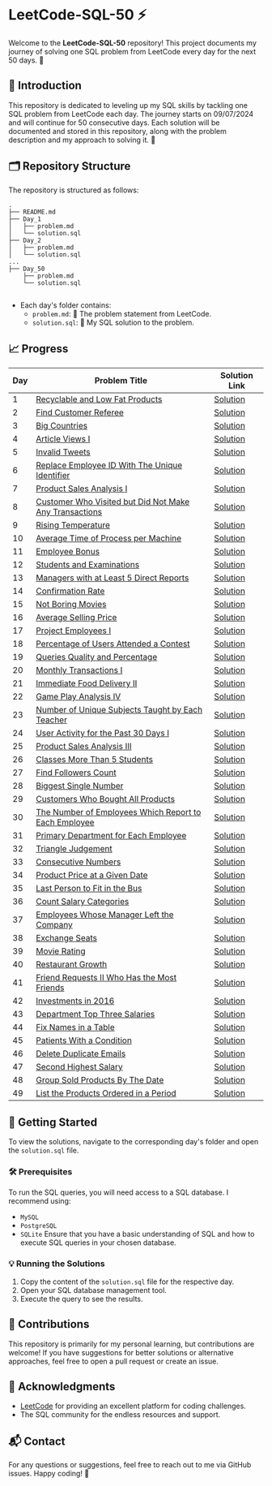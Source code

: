 #  LeetCode-SQL-50 ⚡
Welcome to the **LeetCode-SQL-50** repository! This project documents my journey of solving one SQL problem from LeetCode every day for the next 50 days. 🚀

## 🌟 Introduction
This repository is dedicated to leveling up my SQL skills by tackling one SQL problem from LeetCode each day. The journey starts on 09/07/2024 and will continue for 50 consecutive days. Each solution will be documented and stored in this repository, along with the problem description and my approach to solving it. 💪

## 🗂️ Repository Structure
The repository is structured as follows:
```
.
├── README.md
├── Day_1
│   ├── problem.md
│   └── solution.sql
├── Day_2
│   ├── problem.md
│   └── solution.sql
...
├── Day_50
    ├── problem.md
    └── solution.sql
    
```
- Each day's folder contains:
  - `problem.md`: 📜 The problem statement from LeetCode.
  - `solution.sql`: 💾 My SQL solution to the problem.

## 📈 Progress

| Day | Problem Title | Solution Link |
|-----|---------------|---------------|
| 1 | [Recyclable and Low Fat Products](01.LeetCode@1757_Recyclable_and_Low_Fat_Products/01.LeetCode@1757_Recyclable_and_Low_Fat_Products.md) | [Solution](01.LeetCode@1757_Recyclable_and_Low_Fat_Products/01.LeetCode@1757_Recyclable_and_Low_Fat_Products.sql) |
| 2 | [Find Customer Referee](02.LeetCode@584_Find_Customer_Referee/02.LeetCode@584_Find_Customer_Referee.md) | [Solution](02.LeetCode@584_Find_Customer_Referee/02.LeetCode@584_Find_Customer_Referee.sql) |
| 3 | [Big Countries](03.LeetCode@595_Big_Countries/03.LeetCode@595_Big_Countries.md) | [Solution](03.LeetCode@595_Big_Countries/03.LeetCode@595_Big_Countries.sql) |
| 4 | [Article Views I](04.LeetCode@1148_Article_Views_I/04.LeetCode@1148_Article_Views_I.md) | [Solution](04.LeetCode@1148_Article_Views_I/04.LeetCode@1148_Article_Views_I.sql) |
| 5 | [Invalid Tweets](05.LeetCode@1683_Invalid_Tweets/05.LeetCode@1683_Invalid_Tweets.md) | [Solution](05.LeetCode@1683_Invalid_Tweets/05.LeetCode@1683_Invalid_Tweets.sql) |
| 6 | [Replace Employee ID With The Unique Identifier](06.LeetCode@1378_Replace_Employee_ID_With_The_Unique_Identifier/06.LeetCode@1378_Replace_Employee_ID_With_The_Unique_Identifier.md) | [Solution](06.LeetCode@1378_Replace_Employee_ID_With_The_Unique_Identifier/06.LeetCode@1378_Replace_Employee_ID_With_The_Unique_Identifier.sql) |
| 7 | [Product Sales Analysis I](07.LeetCode@1068_Product_Sales_Analysis_I/07.LeetCode@1068_Product_Sales_Analysis_I.md) | [Solution](07.LeetCode@1068_Product_Sales_Analysis_I/07.LeetCode@1068_Product_Sales_Analysis_I.sql) |
| 8 | [Customer Who Visited but Did Not Make Any Transactions](08.LeetCode@1581_Customer_Who_Visited_but_Did_Not_Make_Any_Transactions/08.LeetCode@1581_Customer_Who_Visited_but_Did_Not_Make_Any_Transactions.md) | [Solution](08.LeetCode@1581_Customer_Who_Visited_but_Did_Not_Make_Any_Transactions/08.LeetCode@1581_Customer_Who_Visited_but_Did_Not_Make_Any_Transactions.sql) |
| 9 | [Rising Temperature](09.LeetCode@197_Rising_Temperature/09.LeetCode@197_Rising_Temperature.md) | [Solution](09.LeetCode@197_Rising_Temperature/09.LeetCode@197_Rising_Temperature.sql) |
| 10 | [Average Time of Process per Machine](10.LeetCode@1661_Average_Time_of_Process_per_Machine/10.LeetCode@1661_Average_Time_of_Process_per_Machine.md) | [Solution](10.LeetCode@1661_Average_Time_of_Process_per_Machine/10.LeetCode@1661_Average_Time_of_Process_per_Machine.sql) |
| 11 | [Employee Bonus](11.LeetCode@577_Employee_Bonus/11.LeetCode@577_Employee_Bonus.md) | [Solution](11.LeetCode@577_Employee_Bonus/11.LeetCode@577_Employee_Bonus.sql) |
| 12 | [Students and Examinations](12.LeetCode@1280_Students_and_Examinations/12.LeetCode@1280_Students_and_Examinations.md) | [Solution](12.LeetCode@1280_Students_and_Examinations/12.LeetCode@1280_Students_and_Examinations.sql) |
| 13 | [Managers with at Least 5 Direct Reports](13.LeetCode@570_Managers_with_at_Least_5_Direct_Reports/13.LeetCode@570_Managers_with_at_Least_5_Direct_Reports.md) | [Solution](13.LeetCode@570_Managers_with_at_Least_5_Direct_Reports/13.LeetCode@570_Managers_with_at_Least_5_Direct_Reports.sql) |
| 14 | [Confirmation Rate](14.LeetCode@1934_Confirmation_Rate/14.LeetCode@1934_Confirmation_Rate.md) | [Solution](14.LeetCode@1934_Confirmation_Rate/14.LeetCode@1934_Confirmation_Rate.sql) |
| 15 | [Not Boring Movies](15.LeetCode@620_Not_Boring_Movies/15.LeetCode@620_Not_Boring_Movies.md) | [Solution](15.LeetCode@620_Not_Boring_Movies/15.LeetCode@620_Not_Boring_Movies.sql) |
| 16 | [Average Selling Price](16.LeetCode@1251_Average_Selling_Price/16.LeetCode@1251_Average_Selling_Price.md) | [Solution](16.LeetCode@1251_Average_Selling_Price/16.LeetCode@1251_Average_Selling_Price.sql) |
| 17 | [Project Employees I](17.LeetCode@1075_Project_Employees_I/17.LeetCode@1075_Project_Employees_I.md) | [Solution](17.LeetCode@1075_Project_Employees_I/17.LeetCode@1075_Project_Employees_I.sql) |
| 18 | [Percentage of Users Attended a Contest](18.LeetCode@1633_Percentage_of_Users_Attended_a_Contest/18.LeetCode@1633_Percentage_of_Users_Attended_a_Contest.md) | [Solution](18.LeetCode@1633_Percentage_of_Users_Attended_a_Contest/18.LeetCode@1633_Percentage_of_Users_Attended_a_Contest.sql) |
| 19 | [Queries Quality and Percentage](19.LeetCode@1211_Queries_Quality_and_Percentage/19.LeetCode@1211_Queries_Quality_and_Percentage.md) | [Solution](19.LeetCode@1211_Queries_Quality_and_Percentage/19.LeetCode@1211_Queries_Quality_and_Percentage.sql) |
| 20 | [Monthly Transactions I](20.LeetCode@1193_Monthly_Transactions_I/20.LeetCode@1193_Monthly_Transactions_I.md) | [Solution](20.LeetCode@1193_Monthly_Transactions_I/20.LeetCode@1193_Monthly_Transactions_I.sql) |
| 21 | [Immediate Food Delivery II](21.LeetCode@1174_Immediate_Food_Delivery_II/21.LeetCode@1174_Immediate_Food_Delivery_II.md) | [Solution](21.LeetCode@1174_Immediate_Food_Delivery_II/21.LeetCode@1174_Immediate_Food_Delivery_II.sql) |
| 22 | [Game Play Analysis IV](22.LeetCode@550_Game_Play_Analysis_IV/22.LeetCode@550_Game_Play_Analysis_IV.md) | [Solution](22.LeetCode@550_Game_Play_Analysis_IV/22.LeetCode@550_Game_Play_Analysis_IV.sql) |
| 23 | [Number of Unique Subjects Taught by Each Teacher](23.LeetCode@2356_Number_of_Unique_Subjects_Taught_by_Each_Teacher/23.LeetCode@2356_Number_of_Unique_Subjects_Taught_by_Each_Teacher.md) | [Solution](23.LeetCode@2356_Number_of_Unique_Subjects_Taught_by_Each_Teacher/23.LeetCode@2356_Number_of_Unique_Subjects_Taught_by_Each_Teacher.sql) |
| 24 | [User Activity for the Past 30 Days I](24.LeetCode@1141_User_Activity_for_the_Past_30_Days_I/24.LeetCode@1141_User_Activity_for_the_Past_30_Days_I.md) | [Solution](24.LeetCode@1141_User_Activity_for_the_Past_30_Days_I/24.LeetCode@1141_User_Activity_for_the_Past_30_Days_I.sql) |
| 25 | [Product Sales Analysis III](25.LeetCode@1070_Product_Sales_Analysis_III/25.LeetCode@1070_Product_Sales_Analysis_III.md) | [Solution](25.LeetCode@1070_Product_Sales_Analysis_III/25.LeetCode@1070_Product_Sales_Analysis_III.sql) |
| 26 | [Classes More Than 5 Students](26.LeetCode@596_Classes_More_Than_5_Students/26.LeetCode@596_Classes_More_Than_5_Students.md) | [Solution](26.LeetCode@596_Classes_More_Than_5_Students/26.LeetCode@596_Classes_More_Than_5_Students.sql) |
| 27 | [Find Followers Count](27.LeetCode@1729_Find_Followers_Count/27.LeetCode@1729_Find_Followers_Count.md) | [Solution](27.LeetCode@1729_Find_Followers_Count/27.LeetCode@1729_Find_Followers_Count.sql) |
| 28 | [Biggest Single Number](28.LeetCode@619_Biggest_Single_Number/28.LeetCode@619_Biggest_Single_Number.md) | [Solution](28.LeetCode@619_Biggest_Single_Number/28.LeetCode@619_Biggest_Single_Number.sql) |
| 29 | [Customers Who Bought All Products](29.LeetCode@1045_Customers_Who_Bought_All_Products/29.LeetCode@1045_Customers_Who_Bought_All_Products.md) | [Solution](29.LeetCode@1045_Customers_Who_Bought_All_Products/29.LeetCode@1045_Customers_Who_Bought_All_Products.sql) |
| 30 | [The Number of Employees Which Report to Each Employee](30.LeetCode@1731_The_Number_of_Employees_Which_Report_to_Each_Employee/30.LeetCode@1731_The_Number_of_Employees_Which_Report_to_Each_Employee.md) | [Solution](30.LeetCode@1731_The_Number_of_Employees_Which_Report_to_Each_Employee/30.LeetCode@1731_The_Number_of_Employees_Which_Report_to_Each_Employee.sql) |
| 31 | [Primary Department for Each Employee](31.LeetCode@1789_Primary_Department_for_Each_Employee/31.LeetCode@1789_Primary_Department_for_Each_Employee.md) | [Solution](31.LeetCode@1789_Primary_Department_for_Each_Employee/31.LeetCode@1789_Primary_Department_for_Each_Employee.sql) |
| 32 | [Triangle Judgement](32.LeetCode@610_Triangle_Judgement/32.LeetCode@610_Triangle_Judgement.md) | [Solution](32.LeetCode@610_Triangle_Judgement/32.LeetCode@610_Triangle_Judgement.sql) |
| 33 | [Consecutive Numbers](33.LeetCode@180_Consecutive_Numbers/33.LeetCode@180_Consecutive_Numbers.md) | [Solution](33.LeetCode@180_Consecutive_Numbers/33.LeetCode@180_Consecutive_Numbers.sql) |
| 34 | [Product Price at a Given Date](34.LeetCode@1164_Product_Price_at_a_Given_Date/34.LeetCode@1164_Product_Price_at_a_Given_Date.md) | [Solution](34.LeetCode@1164_Product_Price_at_a_Given_Date/34.LeetCode@1164_Product_Price_at_a_Given_Date.sql) |
| 35 | [Last Person to Fit in the Bus](35.LeetCode@1204_Last_Person_to_Fit_in_the_Bus/35.LeetCode@1204_Last_Person_to_Fit_in_the_Bus.md) | [Solution](35.LeetCode@1204_Last_Person_to_Fit_in_the_Bus/35.LeetCode@1204_Last_Person_to_Fit_in_the_Bus.sql) |
| 36 | [Count Salary Categories](36.LeetCode@1907_Count_Salary_Categories/36.LeetCode@1907_Count_Salary_Categories.md) | [Solution](36.LeetCode@1907_Count_Salary_Categories/36.LeetCode@1907_Count_Salary_Categories.sql) |
| 37 | [Employees Whose Manager Left the Company](37.LeetCode@1978_Employees_Whose_Manager_Left_the_Company/37.LeetCode@1978_Employees_Whose_Manager_Left_the_Company.md) | [Solution](37.LeetCode@1978_Employees_Whose_Manager_Left_the_Company/37.LeetCode@1978_Employees_Whose_Manager_Left_the_Company.sql) |
| 38 | [Exchange Seats](38.LeetCode@626_Exchange_Seats/38.LeetCode@626_Exchange_Seats.md) | [Solution](38.LeetCode@626_Exchange_Seats/38.LeetCode@626_Exchange_Seats.sql) |
| 39 | [Movie Rating](39.LeetCode@1341_Movie_Rating/39.LeetCode@1341_Movie_Rating.md) | [Solution](39.LeetCode@1341_Movie_Rating/39.LeetCode@1341_Movie_Rating.sql) |
| 40 | [Restaurant Growth](40.LeetCode@1321_Restaurant_Growth/40.LeetCode@1321_Restaurant_Growth.md) | [Solution](40.LeetCode@1321_Restaurant_Growth/40.LeetCode@1321_Restaurant_Growth.sql) |
| 41 | [Friend Requests II Who Has the Most Friends](41.LeetCode@602_Friend_Requests_II_Who_Has_the_Most_Friends/41.LeetCode@602_Friend_Requests_II_Who_Has_the_Most_Friends.md) | [Solution](41.LeetCode@602_Friend_Requests_II_Who_Has_the_Most_Friends/41.LeetCode@602_Friend_Requests_II_Who_Has_the_Most_Friends.sql) |
| 42 | [Investments in 2016](42.LeetCode@585_Investments_in_2016/42.LeetCode@585_Investments_in_2016.md) | [Solution](42.LeetCode@585_Investments_in_2016/42.LeetCode@585_Investments_in_2016.sql) |
| 43 | [Department Top Three Salaries](43.LeetCode@185_Department_Top_Three_Salaries/43.LeetCode@185_Department_Top_Three_Salaries.md) | [Solution](43.LeetCode@185_Department_Top_Three_Salaries/43.LeetCode@185_Department_Top_Three_Salaries.sql) |
| 44 | [Fix Names in a Table](44.LeetCode@1667_Fix_Names_in_a_Table/44.LeetCode@1667_Fix_Names_in_a_Table.md) | [Solution](44.LeetCode@1667_Fix_Names_in_a_Table/44.LeetCode@1667_Fix_Names_in_a_Table.sql) |
| 45 | [Patients With a Condition](45.LeetCode@1527_Patients_With_a_Condition/45.LeetCode@1527_Patients_With_a_Condition.md) | [Solution](45.LeetCode@1527_Patients_With_a_Condition/45.LeetCode@1527_Patients_With_a_Condition.sql) |
| 46 | [Delete Duplicate Emails](46.LeetCode@196_Delete_Duplicate_Emails/46.LeetCode@196_Delete_Duplicate_Emails.md) | [Solution](46.LeetCode@196_Delete_Duplicate_Emails/46.LeetCode@196_Delete_Duplicate_Emails.sql) |
| 47 | [Second Highest Salary](47.LeetCode@176_Second_Highest_Salary/47.LeetCode@176_Second_Highest_Salary.md) | [Solution](47.LeetCode@176_Second_Highest_Salary/47.LeetCode@176_Second_Highest_Salary.sql) |
| 48 | [Group Sold Products By The Date](48.LeetCode@1484_Group_Sold_Products_By_The_Date/48.LeetCode@1484_Group_Sold_Products_By_The_Date.md) | [Solution](48.LeetCode@1484_Group_Sold_Products_By_The_Date/48.LeetCode@1484_Group_Sold_Products_By_The_Date.sql) |
| 49 | [List the Products Ordered in a Period](49.LeetCode@1327_List_the_Products_Ordered_in_a_Period/49.LeetCode@1327_List_the_Products_Ordered_in_a_Period.md) | [Solution](49.LeetCode@1327_List_the_Products_Ordered_in_a_Period/49.LeetCode@1327_List_the_Products_Ordered_in_a_Period.sql) |

## 🚀 Getting Started
To view the solutions, navigate to the corresponding day's folder and open the `solution.sql` file.

### 🛠️ Prerequisites
To run the SQL queries, you will need access to a SQL database. I recommend using:
- `MySQL`
- `PostgreSQL`
- `SQLite`
Ensure that you have a basic understanding of SQL and how to execute SQL queries in your chosen database.

### 💡 Running the Solutions
1. Copy the content of the `solution.sql` file for the respective day.
2. Open your SQL database management tool.
3. Execute the query to see the results.

## 🤝 Contributions
This repository is primarily for my personal learning, but contributions are welcome! If you have suggestions for better solutions or alternative approaches, feel free to open a pull request or create an issue.

## 🙏 Acknowledgments
- [LeetCode](https://leetcode.com/) for providing an excellent platform for coding challenges.
- The SQL community for the endless resources and support.

## 📬 Contact
For any questions or suggestions, feel free to reach out to me via GitHub issues.
Happy coding! 🎉